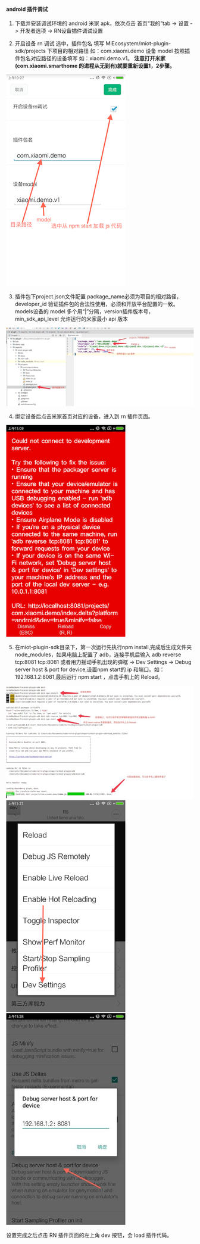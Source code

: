 #### android 插件调试

1. 下载并安装调试环境的 android 米家 apk，依次点击 首页“我的”tab -> 设置 -> 开发者选项 -> RN设备插件调试设置

2. 开启设备 rn 调试 选中，插件包名 填写 MiEcosystem/miot-plugin-sdk/projects 下项目的相对路径 如：com.xiaomi.demo
设备 model 按照插件包名对应路径的设备填写 如：xiaomi.demo.v1。
   **注意打开米家(com.xiaomi.smarthome 的进程从无到有)就要重新设置1，2步骤。**
   
![image](./%E7%A4%BA%E4%BE%8B%E5%9B%BE%E7%89%87/20181009-0.png)

3. 插件包下project.json文件配置 package_name必须为项目的相对路径，developer_id 验证插件包的合法性使用，必须和开放平台配置的一致。models设备的 model 多个用“|”分隔，version插件版本号，min_sdk_api_level 允许运行的米家最小 api 版本

![image](./%E7%A4%BA%E4%BE%8B%E5%9B%BE%E7%89%87/20181009-1.jpg)

4. 绑定设备后点击米家首页对应的设备，进入到 rn 插件页面。

 ![image](./%E7%A4%BA%E4%BE%8B%E5%9B%BE%E7%89%87/20181009-3.png)
 
5. 在miot-plugin-sdk目录下，第一次运行先执行npm install,完成后生成文件夹node_modules，如果电脑上配置了 adb，连接手机后输入 adb reverse tcp:8081 tcp:8081 或者用力摇动手机出现的弹框 -> Dev Settings -> Debug server host & port for device,设置npm start的 ip 和端口。如：192.168.1.2:8081,最后运行 npm start ，点击手机上的 Reload。

![image](./%E7%A4%BA%E4%BE%8B%E5%9B%BE%E7%89%87/20181009-2.jpg) ![image](./%E7%A4%BA%E4%BE%8B%E5%9B%BE%E7%89%87/20181009-4.png) ![image](./%E7%A4%BA%E4%BE%8B%E5%9B%BE%E7%89%87/20181009-5.jpg)

设置完成之后点击 RN 插件页面的左上角 dev 按钮，会 load 插件代码。

